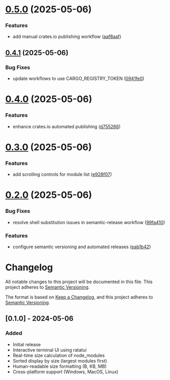 # [0.5.0](https://github.com/sparkforge/node-size-analyzer/compare/v0.4.1...v0.5.0) (2025-05-06)


### Features

* add manual crates.io publishing workflow ([aaf8aaf](https://github.com/sparkforge/node-size-analyzer/commit/aaf8aaf8349f2f1b7b1c0dd394d56e7a654f0db2))

## [0.4.1](https://github.com/sparkforge/node-size-analyzer/compare/v0.4.0...v0.4.1) (2025-05-06)


### Bug Fixes

* update workflows to use CARGO_REGISTRY_TOKEN ([0941fe0](https://github.com/sparkforge/node-size-analyzer/commit/0941fe05675a1242e44844f5f6b9a4dd3c01ed5a))

# [0.4.0](https://github.com/sparkforge/node-size-analyzer/compare/v0.3.0...v0.4.0) (2025-05-06)


### Features

* enhance crates.io automated publishing ([d755266](https://github.com/sparkforge/node-size-analyzer/commit/d75526682d39ee55874e688f6966e3db99daa326))

# [0.3.0](https://github.com/sparkforge/node-size-analyzer/compare/v0.2.0...v0.3.0) (2025-05-06)


### Features

* add scrolling controls for module list ([e928f07](https://github.com/sparkforge/node-size-analyzer/commit/e928f075680ebd7dc75091ca28eb3bdb48fe8197))

# [0.2.0](https://github.com/sparkforge/node-size-analyzer/compare/v0.1.0...v0.2.0) (2025-05-06)


### Bug Fixes

* resolve shell substitution issues in semantic-release workflow ([99fa410](https://github.com/sparkforge/node-size-analyzer/commit/99fa410117e5d4677be9a8664834961c7e60bb24))


### Features

* configure semantic versioning and automated releases ([eab1b42](https://github.com/sparkforge/node-size-analyzer/commit/eab1b42dd47ca2e68e2c462c956c4157ecf85f99))

# Changelog

All notable changes to this project will be documented in this file. This project adheres to [Semantic Versioning](https://semver.org/).

The format is based on [Keep a Changelog](https://keepachangelog.com/en/1.0.0/),
and this project adheres to [Semantic Versioning](https://semver.org/spec/v2.0.0.html).

## [0.1.0] - 2024-05-06

### Added
- Initial release
- Interactive terminal UI using ratatui
- Real-time size calculation of node_modules
- Sorted display by size (largest modules first)
- Human-readable size formatting (B, KB, MB)
- Cross-platform support (Windows, MacOS, Linux)
